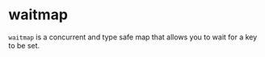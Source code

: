 # waitmap

`waitmap` is a concurrent and type safe map that allows you to wait for a key to be set.
